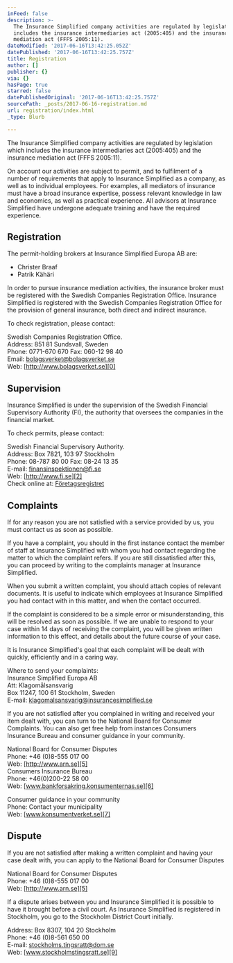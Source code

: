 ```yaml
---
inFeed: false
description: >-
  The Insurance Simplified company activities are regulated by legislation which
  includes the insurance intermediaries act (2005:405) and the insurance
  mediation act (FFFS 2005:11).
dateModified: '2017-06-16T13:42:25.052Z'
datePublished: '2017-06-16T13:42:25.757Z'
title: Registration
author: []
publisher: {}
via: {}
hasPage: true
starred: false
datePublishedOriginal: '2017-06-16T13:42:25.757Z'
sourcePath: _posts/2017-06-16-registration.md
url: registration/index.html
_type: Blurb

---
```

The Insurance Simplified company activities are regulated by legislation which includes the insurance intermediaries act (2005:405) and the insurance mediation act (FFFS 2005:11).

On account our activities are subject to permit, and to fulfilment of a number of requirements that apply to Insurance Simplified as a company, as well as to individual employees. For examples, all mediators of insurance must have a broad insurance expertise, possess relevant knowledge in law and economics, as well as practical experience. All advisors at Insurance Simplified have undergone adequate training and have the required experience.

## Registration

The permit-holding brokers at Insurance Simplified Europa AB are:

* Christer Braaf
* Patrik Kähäri

In order to pursue insurance mediation activities, the insurance broker must be registered with the Swedish Companies Registration Office. Insurance Simplified is registered with the Swedish Companies Registration Office for the provision of general insurance, both direct and indirect insurance.

To check registration, please contact:

Swedish Companies Registration Office.  
Address: 851 81 Sundsvall, Sweden  
Phone: 0771-670 670 Fax: 060-12 98 40  
Email: bolagsverket@bolagsverket.se  
Web: [http://www.bolagsverket.se][0]

## Supervision

Insurance Simplified is under the supervision of the Swedish Financial Supervisory Authority (FI), the authority that oversees the companies in the financial market.

To check permits, please contact:

Swedish Financial Supervisory Authority.  
Address: Box 7821, 103 97 Stockholm  
Phone: 08-787 80 00 Fax: 08-24 13 35  
E-mail: [finansinspektionen@fi.se][1]  
Web: [http://www.fi.se][2]  
Check online at: [Företagsregistret][3]

## Complaints

If for any reason you are not satisfied with a service provided by us, you must contact us as soon as possible.

If you have a complaint, you should in the first instance contact the member of staff at Insurance Simplified with whom you had contact regarding the matter to which the complaint refers. If you are still dissatisfied after this, you can proceed by writing to the complaints manager at Insurance Simplified.

When you submit a written complaint, you should attach copies of relevant documents. It is useful to indicate which employees at Insurance Simplified you had contact with in this matter, and when the contact occurred.

If the complaint is considered to be a simple error or misunderstanding, this will be resolved as soon as possible. If we are unable to respond to your case within 14 days of receiving the complaint, you will be given written information to this effect, and details about the future course of your case.

It is Insurance Simplified's goal that each complaint will be dealt with quickly, efficiently and in a caring way.

Where to send your complaints:  
Insurance Simplified Europa AB  
Att: Klagomålsansvarig  
Box 11247, 100 61 Stockholm, Sweden  
E-mail: [klagomalsansvarig@insurancesimplified.se][4]

If you are not satisfied after you complained in writing and received your item dealt with, you can turn to the National Board for Consumer Complaints. You can also get free help from instances Consumers Insurance Bureau and consumer guidance in your community.

National Board for Consumer Disputes  
Phone: +46 (0)8-555 017 00  
Web: [http://www.arn.se][5]  
Consumers Insurance Bureau  
Phone: +46(0)200-22 58 00  
Web: [www.bankforsakring.konsumenternas.se][6]

Consumer guidance in your community  
Phone: Contact your municipality  
Web: [www.konsumentverket.se][7]

## **Dispute**

If you are not satisfied after making a written complaint and having your case dealt with, you can apply to the National Board for Consumer Disputes

National Board for Consumer Disputes  
Phone: +46 (0)8-555 017 00  
Web: [http://www.arn.se][5]

If a dispute arises between you and Insurance Simplified it is possible to have it brought before a civil court. As Insurance Simplified is registered in Stockholm, you go to the Stockholm District Court initially.

Address: Box 8307, 104 20 Stockholm  
Phone: +46 (0)8-561 650 00  
E-mail: [stockholms.tingsratt@dom.se][8]  
Web: [www.stockholmstingsratt.se][9]

[0]: http://www.bolagsverket.se/
[1]: http://mailto:finansinspektionen@fi.se/
[2]: http://www.fi.se/
[3]: http://www.fi.se/Register/Foretagsregistret/Foretagsregistret-Detaljerad-information/?idx=143384
[4]: http://mailto:klagomalsansvarig@insurancesimplified.se/
[5]: http://www.arn.se/
[6]: http://www.bankforsakring.konsumenternas.se/
[7]: http://www.konsumentverket.se/
[8]: http://mailto:stockholms.tingsratt@dom.se/
[9]: http://www.stockholmstingsratt.se/